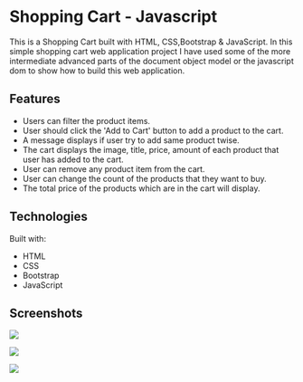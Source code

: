 
# Shopping Cart - Javascript

This is a Shopping Cart built with HTML, CSS,Bootstrap & JavaScript. In this simple shopping cart web application project I have used  some of the more intermediate advanced parts of the document object model or the javascript dom to show  how to build this web application. 

## Features

- Users can filter the product items.
- User should click the 'Add to Cart' button to add a product to the cart.
- A message displays if user try to add same product twise.
- The cart displays the image, title, price, amount of each product that user has added to the cart.
- User can remove any product item from the cart.
- User can change the count of the products that they want to buy.
- The total price of the products which are in the cart will display.

## Technologies

Built with:

- HTML
- CSS
- Bootstrap
- JavaScript

## Screenshots


![](images/1.jpeg)

![](images/2.jpeg)

![](images/4.jpeg)
